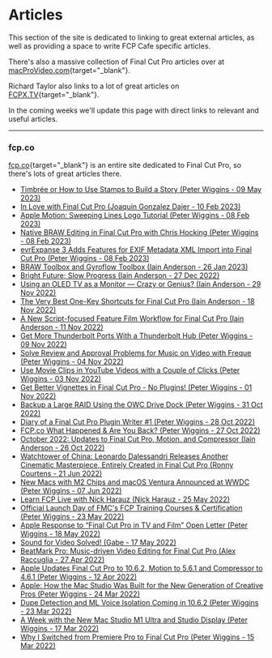 # Articles

This section of the site is dedicated to linking to great external articles, as well as providing a space to write FCP Cafe specific articles.

There's also a massive collection of Final Cut Pro articles over at [macProVideo.com](https://macprovideo.com/articles/final-cut){target="_blank"}.

Richard Taylor also links to a lot of great articles on [FCPX.TV](https://fcpx.tv){target="_blank"}.

In the coming weeks we'll update this page with direct links to relevant and useful articles.

---

### fcp.co

[fcp.co](https://fcp.co){target="_blank"} is an entire site dedicated to Final Cut Pro, so there's lots of great articles there.

- [Timbrée or How to Use Stamps to Build a Story (Peter Wiggins - 09 May 2023)](https://fcp.co/final-cut-pro/articles/2616-timbree-or-how-to-use-stamps-to-build-a-story)
- [In Love with Final Cut Pro (Joaquin Gonzalez Dajer - 10 Feb 2023)](https://fcp.co/final-cut-pro/articles/2614-in-love-with-final-cut-pro)
- [Apple Motion: Sweeping Lines Logo Tutorial (Peter Wiggins - 08 Feb 2023)](https://fcp.co/motion/tutorials-for-apple-motion/2613-apple-motion-sweeping-lines-logo-tutorial)
- [Native BRAW Editing in Final Cut Pro with Chris Hocking (Peter Wiggins - 08 Feb 2023)](https://fcp.co/final-cut-pro/tutorials/2612-native-braw-editing-in-final-cut-pro-with-chris-hocking)
- [evrExpanse 3 Adds Features for EXIF Metadata XML Import into Final Cut Pro (Peter Wiggins - 08 Feb 2023)](https://fcp.co/final-cut-pro/news/2611-evrexpanse-3-adds-features-for-exif-metadata-xml-import-into-final-cut-pro)
- [BRAW Toolbox and Gyroflow Toolbox (Iain Anderson - 26 Jan 2023)](https://fcp.co/final-cut-pro/news/2610-braw-toolbox-and-gyroflow-toolbox)
- [Bright Future; Slow Progress (Iain Anderson - 27 Dec 2022)](https://fcp.co/final-cut-pro/articles/2609-bright-future-slow-progress)
- [Using an OLED TV as a Monitor — Crazy or Genius? (Iain Anderson - 29 Nov 2022)](https://fcp.co/final-cut-pro/articles/2608-using-an-oled-tv-as-a-monitor-crazy-or-genius)
- [The Very Best One-Key Shortcuts for Final Cut Pro (Iain Anderson - 18 Nov 2022)](https://fcp.co/final-cut-pro/tutorials/2607-the-very-best-one-key-shortcuts-for-final-cut-pro)
- [A New Script-focused Feature Film Workflow for Final Cut Pro (Iain Anderson - 11 Nov 2022)](https://fcp.co/final-cut-pro/2605-a-new-script-focused-feature-film-workflow-for-final-cut-pro)
- [Get More Thunderbolt Ports With a Thunderbolt Hub (Peter Wiggins - 09 Nov 2022)](https://fcp.co/hardware-and-software/2606-get-more-thunderbolt-ports-with-a-thunderbolt-hub)
- [Solve Review and Approval Problems for Music on Video with Freque (Peter Wiggins - 04 Nov 2022)](https://fcp.co/final-cut-pro/articles/2604-solve-review-and-approval-problems-for-music-on-video-with-freque)
- [Use Movie Clips in YouTube Videos with a Couple of Clicks (Peter Wiggins - 03 Nov 2022)](https://fcp.co/final-cut-pro/articles/2603-use-movie-clips-in-youtube-videos-with-a-couple-of-clicks)
- [Get Better Vignettes in Final Cut Pro - No Plugins! (Peter Wiggins - 01 Nov 2022)](https://fcp.co/final-cut-pro/tutorials/2602-get-better-vignettes-in-final-cut-pro-no-plugins)
- [Backup a Large RAID Using the OWC Drive Dock (Peter Wiggins - 31 Oct 2022)](https://fcp.co/hardware-and-software/pro/2601-backup-a-large-raid-using-the-owc-drive-dock)
- [Diary of a Final Cut Pro Plugin Writer #1 (Peter Wiggins - 28 Oct 2022)](https://fcp.co/final-cut-pro/articles/2600-diary-of-a-final-cut-pro-plugin-writer-1)
- [FCP.co What Happened &amp; Are You Back? (Peter Wiggins - 27 Oct 2022)](https://fcp.co/final-cut-pro/articles/2599-fcp-co-what-happened-are-you-back)
- [October 2022: Updates to Final Cut Pro, Motion, and Compressor (Iain Anderson - 26 Oct 2022)](https://fcp.co/final-cut-pro/news/2598-october-2022-updates-to-final-cut-pro-motion-and-compressor)
- [Watchtower of China: Leonardo Dalessandri Releases Another Cinematic Masterpiece, Entirely Created in Final Cut Pro (Ronny Courtens - 21 Jun 2022)](https://fcp.co/final-cut-pro/articles/2597-watchtower-of-china-leonardo-dalessandri-releases-another-cinematic-masterpiece-entirely-created-in-final-cut-pro)
- [New Macs with M2 Chips and macOS Ventura Announced at WWDC (Peter Wiggins - 07 Jun 2022)](https://fcp.co/final-cut-pro/articles/2596-new-macs-with-m2-chips-and-macos-ventura-announced-at-wwdc)
- [Learn FCP Live with Nick Harauz (Nick Harauz - 25 May 2022)](https://fcp.co/final-cut-pro/tutorials/2594-learn-fcp-live-with-nick-harauz)
- [Official Launch Day of FMC's FCP Training Courses &amp; Certification (Peter Wiggins - 23 May 2022)](https://fcp.co/final-cut-pro/news/2592-official-launch-day-of-fmc-s-fcp-training-courses-certification)
- [Apple Response to “Final Cut Pro in TV and Film” Open Letter (Peter Wiggins - 18 May 2022)](https://fcp.co/final-cut-pro/articles/2591-apple-response-to-final-cut-pro-in-tv-and-film-open-letter)
- [Sound for Video Solved! (Gabe - 17 May 2022)](https://fcp.co/final-cut-pro/news/2589-sound-for-video-solved)
- [BeatMark Pro: Music-driven Video Editing for Final Cut Pro (Alex Raccuglia - 27 Apr 2022)](https://fcp.co/final-cut-pro/news/2590-beatmark-pro-music-driven-video-editing-for-final-cut-pro)
- [Apple Updates Final Cut Pro to 10.6.2, Motion to 5.6.1 and Compressor to 4.6.1  (Peter Wiggins - 12 Apr 2022)](https://fcp.co/final-cut-pro/news/2588-apple-updates-final-cut-pro-to-10-6-2-motion-to-5-6-1-and-compressor-to-4-6-1)
- [Apple: How the Mac Studio Was Built for the New Generation of Creative Pros (Peter Wiggins - 24 Mar 2022)](https://fcp.co/final-cut-pro/articles/2587-apple-interview-how-the-mac-studio-was-built-for-the-new-generation-of-creative-pros)
- [Dupe Detection and ML Voice Isolation Coming in 10.6.2 (Peter Wiggins - 23 Mar 2022)](https://fcp.co/final-cut-pro/news/2586-dupe-detection-and-ml-voice-isolation-coming-in-10-6-2)
- [A Week with the New Mac Studio M1 Ultra and Studio Display (Peter Wiggins - 17 Mar 2022)](https://fcp.co/final-cut-pro/2585-a-week-with-the-new-mac-studio-m1-ultra-and-studio-display)
- [Why I Switched from Premiere Pro to Final Cut Pro (Peter Wiggins - 15 Mar 2022)](https://fcp.co/final-cut-pro/articles/2584-why-i-switched-from-premiere-pro-to-final-cut-pro)